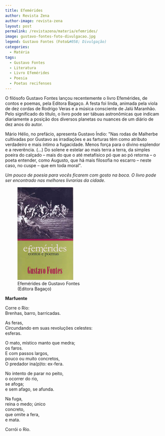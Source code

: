 ```yaml
---
title: Efemérides
author: Revista Zena
author-image: revista-zena
layout: post
permalink: /revistazena/materia/efemrides/
image: gustavo-fontes-foto-divulgacao.jpg
legend: Gustavo Fontes (Foto&#058; Divulgação)
categories:
  - Matéria
tags:
  - Gustavo Fontes
  - Literatura
  - Livro Efemérides
  - Poesia
  - Poetas recifenses
---
```

O filósofo Gustavo Fontes lançou recentemente o livro Efemérides, de contos e poemas, pela Editora Bagaço. A festa foi linda, animada pela viola de dez cordas de Rodrigo Veras e a música consciente de Jalú Maranhão. Pelo significado do título, o livro pode ser tábuas astronômicas que indicam diariamente a posição dos diversos planetas ou nuances de um diário de dez anos do autor.

Mário Hélio, no prefácio, apresenta Gustavo Índio: "Nas rodas de Malherbe cultivadas por Gustavo as irradiações e as farturas têm como atributo verdadeiro e mais íntimo a fugacidade. Menos força para o divino esplendor e a reverência. (…) Do solene e estelar ao mais terra a terra, da simples poeira do calçado – mais do que o até metafísico pó que ao pó retorna – o poeta entender, como Augusto, que há mais filosofia no escarro – neste caso, no cuspe – que em toda moral".

*Um pouco de poesia para vocês ficarem com gosto na boca. O livro pode ser encontrado nas melhores livrarias da cidade.*



<figure class="figure right figure-30">
<img src="https://raw.githubusercontent.com/revistazena/img/master/efemerides-de-gustavo-fontes-editora-bagaco.jpg" alt=" Efemérides de Gustavo Fontes (Editora Bagaço)" title=" Efemérides de Gustavo Fontes (Editora Bagaço)" />
<figcaption class="legenda">Efemérides de Gustavo Fontes <br />(Editora Bagaço)</figcaption>
</figure>


**Marfuente**

Corre o Rio:  
Brenhas, barro, barricadas.

As feras,  
Circundando em suas revoluções celestes:  
esferas.

O mato, místico manto que medra;  
os faros.  
E com passos largos,  
pouco ou muito concretos,  
O predador ina(p)to: ex-fera.

No intento de parar no peito,  
o ocorrer do rio,  
se afoga;  
e sem afago, se afunda.

Na fuga,  
reina o medo; único  
concreto,  
que omite a fera,  
e mata.

Corrói o Rio.